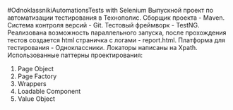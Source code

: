 #OdnoklassnikiAutomationsTests with Selenium 
Выпускной проект по автоматизации тестирования в Технополис. 
Сборщик проекта - Maven.
Система контроля версий - Git.
Тестовый фреймворк - TestNG.
Реализована возможность параллельного запуска, после прохождения тестов создается html страничка с логами - report.html.
Платформа для тестирования - Одноклассники.
Локаторы написаны на Xpath.
Использованные паттерны проектирования: 
  1) Page Object
  2) Page Factory
  3) Wrappers
  4) Loadable Component
  5) Value Object

